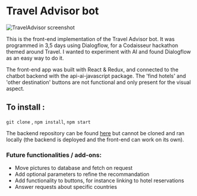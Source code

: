 # Travel Advisor bot

![TravelAdvisor screenshot](https://i.ibb.co/WFHnt27/Screenshot-from-2019-12-20-13-19-27.png)

This is the front-end implementation of the Travel Advisor bot. It was programmed in 3,5 days using Dialogflow, for a Codaisseur hackathon themed around Travel. I wanted to experiment with AI and found Dialogflow as an easy way to do it.

The front-end app was built with React & Redux, and connected to the chatbot backend with the api-ai-javascript package. The 'find hotels' and 'other destination' buttons are not functional and only present for the visual aspect.

## To install :
`git clone` , `npm install`, `npm start`


The backend repository can be found [here](https://github.com/mbosselut/travelAdvisorBot-backend) but cannot be cloned and ran locally (the backend is deployed and the front-end can work on its own).

### Future functionalities / add-ons:
* Move pictures to database and fetch on request
* Add optional parameters to refine the recommandation
* Add functionality to buttons, for instance linking to hotel reservations
* Answer requests about specific countries
